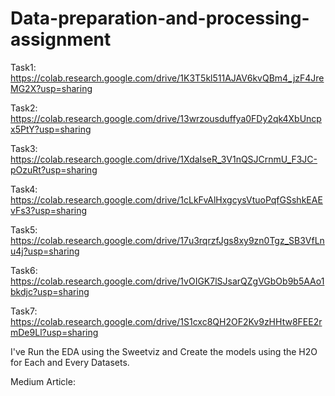 # Data-preparation-and-processing-assignment

Task1: https://colab.research.google.com/drive/1K3T5kl511AJAV6kvQBm4_jzF4JreMG2X?usp=sharing

Task2: https://colab.research.google.com/drive/13wrzousduffya0FDy2qk4XbUncpx5PtY?usp=sharing

Task3: https://colab.research.google.com/drive/1XdaIseR_3V1nQSJCrnmU_F3JC-pOzuRt?usp=sharing

Task4: https://colab.research.google.com/drive/1cLkFvAlHxgcysVtuoPqfGSshkEAEvFs3?usp=sharing

Task5: https://colab.research.google.com/drive/17u3rqrzfJgs8xy9zn0Tgz_SB3VfLnu4j?usp=sharing

Task6: https://colab.research.google.com/drive/1vOIGK7lSJsarQZgVGbOb9b5AAo1bkdjc?usp=sharing

Task7: https://colab.research.google.com/drive/1S1cxc8QH2OF2Kv9zHHtw8FEE2rmDe9Ll?usp=sharing


I've Run the EDA using the Sweetviz and Create the models using the H2O for Each and Every Datasets.

Medium Article: 
